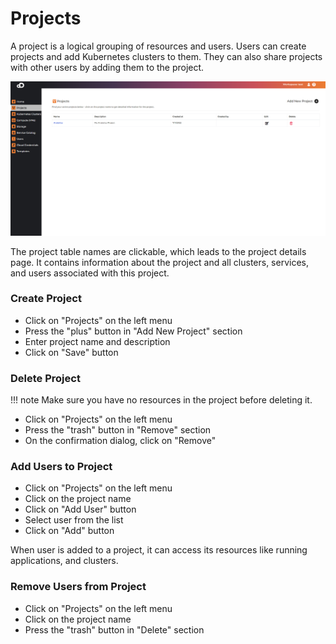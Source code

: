 # Projects

A project is a logical grouping of resources and users. Users can create projects and add Kubernetes clusters to them. They can also share projects with other users by adding them to the project.

![Screenshot](img/projects_overview.png)

The project table names are clickable, which leads to the project details page. It contains information about the project and all clusters, services, and users associated with this project.

### Create Project

* Click on "Projects" on the left menu
* Press the "plus" button in "Add New Project" section
* Enter project name and description
* Click on "Save" button

### Delete Project

!!! note
    Make sure you have no resources in the project before deleting it.


* Click on "Projects" on the left menu
* Press the "trash" button in "Remove" section
* On the confirmation dialog, click on "Remove"

### Add Users to Project

* Click on "Projects" on the left menu
* Click on the project name
* Click on "Add User" button
* Select user from the list
* Click on "Add" button

When user is added to a project, it can access its resources like running applications, and clusters.

### Remove Users from Project

* Click on "Projects" on the left menu
* Click on the project name
* Press the "trash" button in "Delete" section

